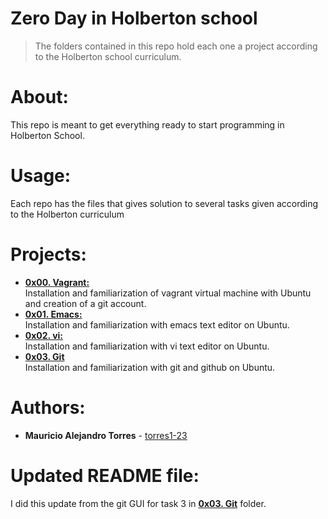 # Zero Day in Holberton school
>The folders contained in this repo hold each one a project according to the Holberton school curriculum.
# About:
This repo is meant to get everything ready to start programming in Holberton School.
# Usage:
Each repo has the files that gives solution to several tasks given according to the Holberton curriculum
# Projects:
* **[0x00. Vagrant:](./0x00-vagrant)**\
Installation and familiarization of vagrant virtual machine with Ubuntu and creation of a git account.
* **[0x01. Emacs:](./0x01-emacs)**\
Installation and familiarization with emacs text editor on Ubuntu.
* **[0x02. vi:](./0x02-vi)**\
Installation and familiarization with vi text editor on Ubuntu.
* **[0x03. Git](./0x03-git)**\
Installation and familiarization with git and github on Ubuntu.
# Authors:  
* **Mauricio Alejandro Torres** - [torres1-23](https://github.com/torres1-23)
# Updated README file:
I did this update from the git GUI for task 3 in **[0x03. Git](./0x03-git)** folder.
